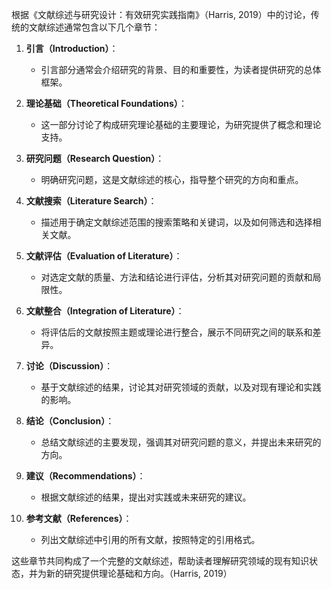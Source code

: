 
根据《文献综述与研究设计：有效研究实践指南》（Harris, 2019）中的讨论，传统的文献综述通常包含以下几个章节：

1. **引言（Introduction）**：
   - 引言部分通常会介绍研究的背景、目的和重要性，为读者提供研究的总体框架。

2. **理论基础（Theoretical Foundations）**：
   - 这一部分讨论了构成研究理论基础的主要理论，为研究提供了概念和理论支持。

3. **研究问题（Research Question）**：
   - 明确研究问题，这是文献综述的核心，指导整个研究的方向和重点。

4. **文献搜索（Literature Search）**：
   - 描述用于确定文献综述范围的搜索策略和关键词，以及如何筛选和选择相关文献。

5. **文献评估（Evaluation of Literature）**：
   - 对选定文献的质量、方法和结论进行评估，分析其对研究问题的贡献和局限性。

6. **文献整合（Integration of Literature）**：
   - 将评估后的文献按照主题或理论进行整合，展示不同研究之间的联系和差异。

7. **讨论（Discussion）**：
   - 基于文献综述的结果，讨论其对研究领域的贡献，以及对现有理论和实践的影响。

8. **结论（Conclusion）**：
   - 总结文献综述的主要发现，强调其对研究问题的意义，并提出未来研究的方向。

9. **建议（Recommendations）**：
   - 根据文献综述的结果，提出对实践或未来研究的建议。

10. **参考文献（References）**：
    - 列出文献综述中引用的所有文献，按照特定的引用格式。

这些章节共同构成了一个完整的文献综述，帮助读者理解研究领域的现有知识状态，并为新的研究提供理论基础和方向。（Harris, 2019）
